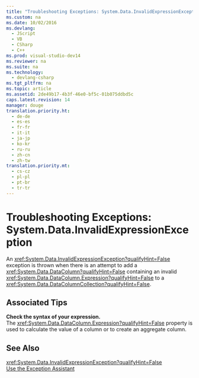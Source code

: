 ```yaml
---
title: "Troubleshooting Exceptions: System.Data.InvalidExpressionException"
ms.custom: na
ms.date: 10/02/2016
ms.devlang: 
  - JScript
  - VB
  - CSharp
  - C++
ms.prod: visual-studio-dev14
ms.reviewer: na
ms.suite: na
ms.technology: 
  - devlang-csharp
ms.tgt_pltfrm: na
ms.topic: article
ms.assetid: 2de49b17-4b3f-46e0-bf5c-01b075ddbd5c
caps.latest.revision: 14
manager: douge
translation.priority.ht: 
  - de-de
  - es-es
  - fr-fr
  - it-it
  - ja-jp
  - ko-kr
  - ru-ru
  - zh-cn
  - zh-tw
translation.priority.mt: 
  - cs-cz
  - pl-pl
  - pt-br
  - tr-tr
---
```

# Troubleshooting Exceptions: System.Data.InvalidExpressionException
An <xref:System.Data.InvalidExpressionException?qualifyHint=False> exception is thrown when there is an attempt to add a <xref:System.Data.DataColumn?qualifyHint=False> containing an invalid <xref:System.Data.DataColumn.Expression?qualifyHint=False> to a <xref:System.Data.DataColumnCollection?qualifyHint=False>.  
  
## Associated Tips  
 **Check the syntax of your expression.**  
 The <xref:System.Data.DataColumn.Expression?qualifyHint=False> property is used to calculate the value of a column or to create an aggregate column.  
  
## See Also  
 <xref:System.Data.InvalidExpressionException?qualifyHint=False>   
 [Use the Exception Assistant](../Topic/How%20to:%20Use%20the%20Exception%20Assistant.md)